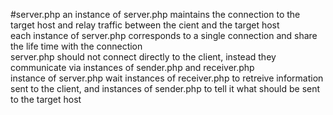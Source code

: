 #server.php
an instance of server.php maintains the connection to the target host and relay traffic between the cient and the target host  
each instance of server.php corresponds to a single connection and share the life time with the connection  
server.php should not connect directly to the client, instead they communicate via instances of sender.php and receiver.php  
instance of server.php wait instances of receiver.php to retreive information sent to the client, and instances of sender.php to tell it what should be sent to the target host  
